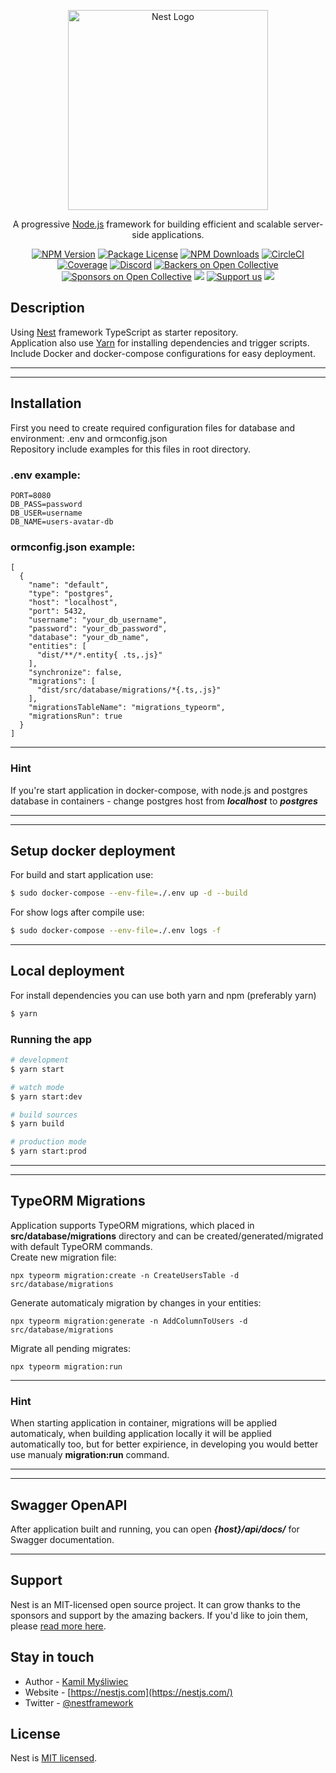 <p align="center">
  <a href="http://nestjs.com/" target="blank"><img src="https://nestjs.com/img/logo_text.svg" width="320" alt="Nest Logo" /></a>
</p>

[circleci-image]: https://img.shields.io/circleci/build/github/nestjs/nest/master?token=abc123def456
[circleci-url]: https://circleci.com/gh/nestjs/nest

  <p align="center">A progressive <a href="http://nodejs.org" target="_blank">Node.js</a> framework for building efficient and scalable server-side applications.</p>
    <p align="center">
<a href="https://www.npmjs.com/~nestjscore" target="_blank"><img src="https://img.shields.io/npm/v/@nestjs/core.svg" alt="NPM Version" /></a>
<a href="https://www.npmjs.com/~nestjscore" target="_blank"><img src="https://img.shields.io/npm/l/@nestjs/core.svg" alt="Package License" /></a>
<a href="https://www.npmjs.com/~nestjscore" target="_blank"><img src="https://img.shields.io/npm/dm/@nestjs/common.svg" alt="NPM Downloads" /></a>
<a href="https://circleci.com/gh/nestjs/nest" target="_blank"><img src="https://img.shields.io/circleci/build/github/nestjs/nest/master" alt="CircleCI" /></a>
<a href="https://coveralls.io/github/nestjs/nest?branch=master" target="_blank"><img src="https://coveralls.io/repos/github/nestjs/nest/badge.svg?branch=master#9" alt="Coverage" /></a>
<a href="https://discord.gg/G7Qnnhy" target="_blank"><img src="https://img.shields.io/badge/discord-online-brightgreen.svg" alt="Discord"/></a>
<a href="https://opencollective.com/nest#backer" target="_blank"><img src="https://opencollective.com/nest/backers/badge.svg" alt="Backers on Open Collective" /></a>
<a href="https://opencollective.com/nest#sponsor" target="_blank"><img src="https://opencollective.com/nest/sponsors/badge.svg" alt="Sponsors on Open Collective" /></a>
  <a href="https://paypal.me/kamilmysliwiec" target="_blank"><img src="https://img.shields.io/badge/Donate-PayPal-ff3f59.svg"/></a>
    <a href="https://opencollective.com/nest#sponsor"  target="_blank"><img src="https://img.shields.io/badge/Support%20us-Open%20Collective-41B883.svg" alt="Support us"></a>
  <a href="https://twitter.com/nestframework" target="_blank"><img src="https://img.shields.io/twitter/follow/nestframework.svg?style=social&label=Follow"></a>
</p>
  <!--[![Backers on Open Collective](https://opencollective.com/nest/backers/badge.svg)](https://opencollective.com/nest#backer)
  [![Sponsors on Open Collective](https://opencollective.com/nest/sponsors/badge.svg)](https://opencollective.com/nest#sponsor)-->

## Description

Using [Nest](https://github.com/nestjs/nest) framework TypeScript as starter repository.  
Application also use [Yarn](https://yarnpkg.com/) for installing dependencies and trigger scripts. Include Docker and docker-compose configurations for easy deployment.

---

---

## Installation

First you need to create required configuration files for database and environment: .env and ormconfig.json  
Repository include examples for this files in root directory.

### .env example:

```
PORT=8080
DB_PASS=password
DB_USER=username
DB_NAME=users-avatar-db
```

### ormconfig.json example:

```
[
  {
    "name": "default",
    "type": "postgres",
    "host": "localhost",
    "port": 5432,
    "username": "your_db_username",
    "password": "your_db_password",
    "database": "your_db_name",
    "entities": [
      "dist/**/*.entity{ .ts,.js}"
    ],
    "synchronize": false,
    "migrations": [
      "dist/src/database/migrations/*{.ts,.js}"
    ],
    "migrationsTableName": "migrations_typeorm",
    "migrationsRun": true
  }
]
```

---

### Hint

If you're start application in docker-compose, with node.js and postgres database in containers - change postgres host from **_localhost_** to **_postgres_**

---

---

## Setup docker deployment

For build and start application use:

```bash
$ sudo docker-compose --env-file=./.env up -d --build
```

For show logs after compile use:

```bash
$ sudo docker-compose --env-file=./.env logs -f
```

---

## Local deployment

For install dependencies you can use both yarn and npm (preferably yarn)

```bash
$ yarn
```

### Running the app

```bash
# development
$ yarn start

# watch mode
$ yarn start:dev

# build sources
$ yarn build

# production mode
$ yarn start:prod
```

---

---

## TypeORM Migrations

Application supports TypeORM migrations, which placed in **src/database/migrations** directory and can be created/generated/migrated with default TypeORM commands.  
Create new migration file:

```
npx typeorm migration:create -n CreateUsersTable -d src/database/migrations
```

Generate automaticaly migration by changes in your entities:

```
npx typeorm migration:generate -n AddColumnToUsers -d src/database/migrations
```

Migrate all pending migrates:

```
npx typeorm migration:run
```

---

### Hint

When starting application in container, migrations will be applied automaticaly, when building application locally it will be applied automatically too, but for better expirience, in developing you would better use manualy **migration:run** command.

---

---

## Swagger OpenAPI

After application built and running, you can open **_{host}/api/docs/_** for Swagger documentation.

---

## Support

Nest is an MIT-licensed open source project. It can grow thanks to the sponsors and support by the amazing backers. If you'd like to join them, please [read more here](https://docs.nestjs.com/support).

## Stay in touch

- Author - [Kamil Myśliwiec](https://kamilmysliwiec.com)
- Website - [https://nestjs.com](https://nestjs.com/)
- Twitter - [@nestframework](https://twitter.com/nestframework)

## License

Nest is [MIT licensed](LICENSE).
